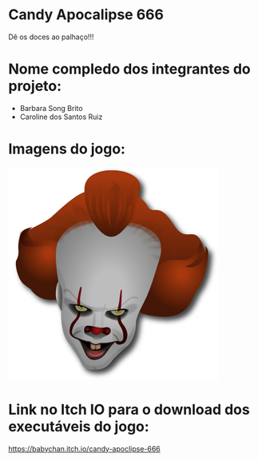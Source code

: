 # Candy Apocalipse 666

Dê os doces ao palhaço!!!

# Nome compledo dos integrantes do projeto:

* Barbara Song Brito
* Caroline dos Santos Ruiz

# Imagens do jogo:

![](https://github.com/pucspcos/projetocos2017-candy-apocalipse-666/blob/master/ITOSO.png)


# Link no Itch IO para o download dos executáveis do jogo:
https://babychan.itch.io/candy-apoclipse-666
